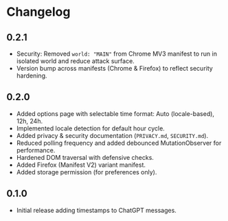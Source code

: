 # Changelog

## 0.2.1
- Security: Removed `world: "MAIN"` from Chrome MV3 manifest to run in isolated world and reduce attack surface.
- Version bump across manifests (Chrome & Firefox) to reflect security hardening.

## 0.2.0
- Added options page with selectable time format: Auto (locale-based), 12h, 24h.
- Implemented locale detection for default hour cycle.
- Added privacy & security documentation (`PRIVACY.md`, `SECURITY.md`).
- Reduced polling frequency and added debounced MutationObserver for performance.
- Hardened DOM traversal with defensive checks.
- Added Firefox (Manifest V2) variant manifest.
- Added storage permission (for preferences only).

## 0.1.0
- Initial release adding timestamps to ChatGPT messages.
